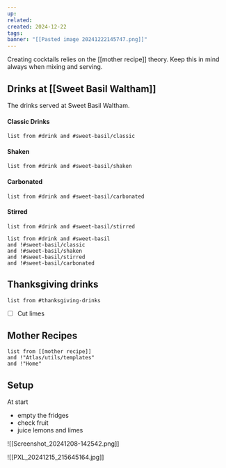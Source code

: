 ```yaml
---
up: 
related: 
created: 2024-12-22
tags: 
banner: "[[Pasted image 20241222145747.png]]"
---
```


Creating cocktails relies on the [[mother recipe]] theory. Keep this in mind always when mixing and serving.


## Drinks at [[Sweet Basil Waltham]]

The drinks served at Sweet Basil Waltham.

#### Classic Drinks
```dataview
list from #drink and #sweet-basil/classic 
```

#### Shaken
```dataview
list from #drink and #sweet-basil/shaken
```

#### Carbonated
```dataview
list from #drink and #sweet-basil/carbonated 
```

#### Stirred
```dataview
list from #drink and #sweet-basil/stirred
```

```dataview
list from #drink and #sweet-basil 
and !#sweet-basil/classic
and !#sweet-basil/shaken
and !#sweet-basil/stirred
and !#sweet-basil/carbonated
```

## Thanksgiving drinks
```dataview
list from #thanksgiving-drinks 
```
- [ ] Cut limes 

## Mother Recipes

```dataview
list from [[mother recipe]] 
and !"Atlas/utils/templates" 
and !"Home"
```

## Setup

At start
- empty the fridges 
- check fruit
- juice lemons and limes 

![[Screenshot_20241208-142542.png]]

![[PXL_20241215_215645164.jpg]]